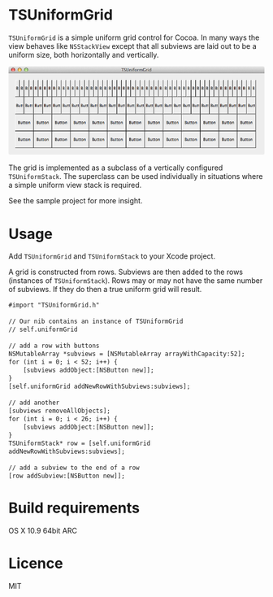TSUniformGrid
============

`TSUniformGrid` is a simple uniform grid control for Cocoa. In many ways the view behaves like `NSStackView` except that all subviews are laid out to be a uniform size, both horizontally and vertically.

![TSUniformGrid screenshot](./docs/images/TSUniformGrid.png)

The grid is implemented as a subclass of a vertically configured `TSUniformStack`. The superclass can be used individually in situations where a simple uniform view stack is required.

See the sample project for more insight.

Usage
=====

Add `TSUniformGrid` and `TSUniformStack` to your Xcode project.
 
A grid is constructed from rows. Subviews are then added to the rows (instances of `TSUniformStack`). Rows may or may not have the same number of subviews. If they do then a true uniform grid will result.

	#import "TSUniformGrid.h"

	// Our nib contains an instance of TSUniformGrid
	// self.uniformGrid 

	// add a row with buttons
    NSMutableArray *subviews = [NSMutableArray arrayWithCapacity:52];
    for (int i = 0; i < 52; i++) {
        [subviews addObject:[NSButton new]];
    }
    [self.uniformGrid addNewRowWithSubviews:subviews];
    
	// add another
    [subviews removeAllObjects];
    for (int i = 0; i < 26; i++) {
        [subviews addObject:[NSButton new]];
    }
    TSUniformStack* row = [self.uniformGrid addNewRowWithSubviews:subviews];

	// add a subview to the end of a row
    [row addSubview:[NSButton new]];


Build requirements
==================

OS X 10.9 64bit ARC

Licence
=======

MIT
